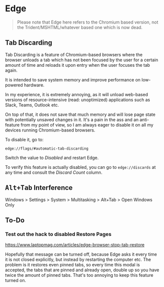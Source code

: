 # Edge

> Please note that Edge here refers to the Chromium based version, not the
Trident/MSHTML/whatever based one which is now dead.

## Tab Discarding

Tab Discarding is a feature of Chromium-based browsers where the browser unloads
a tab which has not been focused by the user for a certain amount of time and
reloads it upon entry when the user focuses the tab again.

It is intended to save system memory and improve performance on low-powered
hardware.

In my experience, it is extremely annoying, as it will unload web-based versions
of resource-intensive (read: unoptimized) applications such as Slack, Teams,
Outlook etc.

On top of that, it does not save that much memory and will lose page state with
potentially unsaved changes in it. It's a pain in the ass and an anti-feature
from my point of view, so I am always eager to disable it on all my devices
running Chromium-based browsers.

To disable it, go to:

`edge://flags/#automatic-tab-discarding`

Switch the value to *Disabled* and restart Edge.

To verify this feature is actually disabled, you can go to `edge://discards` at
any time and consult the *Discard Count* column.

## <kbd>Alt+Tab</kbd> Interference

Windows > Settings > System > Multitasking > Alt+Tab > Open Windows Only

## To-Do

### Test out the hack to disabled Restore Pages

https://www.laptopmag.com/articles/edge-browser-stop-tab-restore

Hopefully that message can be turned off, because Edge asks it every time it is
not closed explicitly, but instead by restarting the computer etc. The problem
is it restores even pinned tabs, so every time this modal is accepted, the tabs
that are pinned and already open, double up so you have twice the amount of
pinned tabs. That's too annoying to keep this feature turned on.

